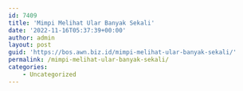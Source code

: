 ```yaml
---
id: 7409
title: 'Mimpi Melihat Ular Banyak Sekali'
date: '2022-11-16T05:37:39+00:00'
author: admin
layout: post
guid: 'https://bos.awn.biz.id/mimpi-melihat-ular-banyak-sekali/'
permalink: /mimpi-melihat-ular-banyak-sekali/
categories:
    - Uncategorized
---
```


